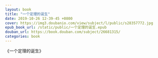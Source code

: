 ```yaml
---
layout: book
title: "一个定理的诞生"
date: 2019-10-26 12-39-45 +0800
cover: https://img3.doubanio.com/view/subject/l/public/s28357772.jpg
epub_book_url: /static/public/一个定理的诞生.epub
douban_url: https://book.douban.com/subject/26681315/
categories: book
---
```


《一个定理的诞生》